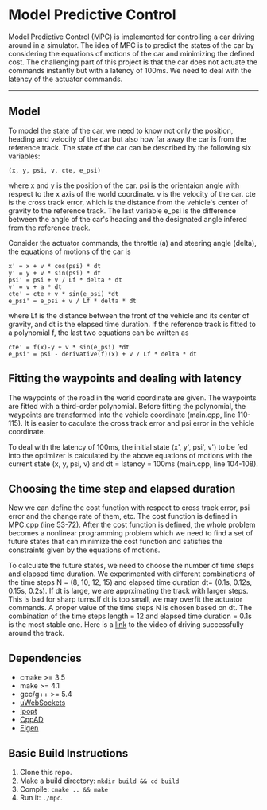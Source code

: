 # Model Predictive Control

Model Predictive Control (MPC) is implemented for controlling a car driving around in a simulator. The idea of MPC is to predict the states of the car by considering the equations of motions of the car and minimizing the defined cost. The challenging part of this project is that the car does not actuate the commands instantly but with a latency of 100ms. We need to deal with the latency of the actuator commands.

---
## Model

To model the state of the car, we need to know not only the position, heading and velocity of the car but also how far away the car is from the reference track. The state of the car can be described by the following six variables:
```
(x, y, psi, v, cte, e_psi)
```
where x and y is the position of the car. psi is the orientaion angle with respect to the x axis of the world coordinate. v is the velocity of the car. cte is the cross track error, which is the distance from the vehicle's center of gravity to the reference track. The last variable e_psi is the difference between the angle of the car's heading and the designated angle infered from the reference track.

Consider the actuator commands, the throttle (a) and steering angle (delta), the equations of motions of the car is
```
x' = x + v * cos(psi) * dt
y' = y + v * sin(psi) * dt
psi' = psi + v / Lf * delta * dt
v' = v + a * dt
cte' = cte + v * sin(e_psi) *dt
e_psi' = e_psi + v / Lf * delta * dt
```
where Lf is the distance between the front of the vehicle and its center of gravity, and dt is the elapsed time duration. If the reference track is fitted to a polynomial f, the last two equations can be written as
```
cte' = f(x)-y + v * sin(e_psi) *dt
e_psi' = psi - derivative(f)(x) + v / Lf * delta * dt
```

## Fitting the waypoints and dealing with latency

The waypoints of the road in the world coordinate are given. The waypoints are fitted with a third-order polynomial. Before fitting the polynomial, the waypoints are transformed into the vehicle coordinate (main.cpp, line 110-115). It is easier to caculate the cross track error  and psi error in the vehicle coordinate.

To deal with the latency of 100ms, the initial state (x', y', psi', v') to be fed into the optimizer is calculated by the above equations of motions with the current state (x, y, psi, v) and dt = latency = 100ms (main.cpp, line 104-108).  
 
## Choosing the time step and elapsed duration
Now we can define the cost function with respect to cross track error, psi error and the change rate of them, etc. The cost function is defined in MPC.cpp (line 53-72). After the cost function is defined, the whole problem becomes a nonlinear programming problem which we need to find a set of future states that can minimize the cost function and satisfies the constraints given by the equations of motions.

To calculate the future states, we need to choose the number of time steps and elapsed time duration. We experimented with different combinations of the time steps N = (8, 10, 12, 15) and elapsed time duration dt= (0.1s, 0.12s, 0.15s, 0.2s). If dt is large, we are apprximating the track with larger steps. This is bad for sharp turns.If dt is too small, we may overfit the actuator commands. A proper value of the time steps N is chosen based on dt. The combination of the time steps length = 12 and elapsed time duration = 0.1s is the most stable one. Here is a [link](https://youtu.be/30RuOa4Eyxo) to the video of driving successfully around the track.


## Dependencies

* cmake >= 3.5
* make >= 4.1
* gcc/g++ >= 5.4
* [uWebSockets](https://github.com/uWebSockets/uWebSockets)
* [Ipopt](https://projects.coin-or.org/Ipopt)
* [CppAD](https://www.coin-or.org/CppAD/)
* [Eigen](http://eigen.tuxfamily.org/index.php?title=Main_Page)

## Basic Build Instructions

1. Clone this repo.
2. Make a build directory: `mkdir build && cd build`
3. Compile: `cmake .. && make`
4. Run it: `./mpc`.
